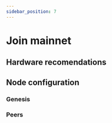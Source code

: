 ```yaml
---
sidebar_position: 7
---
```


# Join mainnet

## Hardware recomendations

## Node configuration

### Genesis

### Peers

